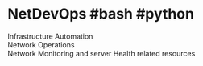 # NetDevOps #bash #python
Infrastructure Automation <br>
Network Operations <br>
Network Monitoring and server Health related resources
